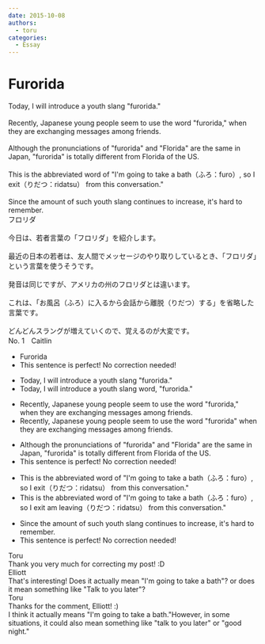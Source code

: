 ```yaml
---
date: 2015-10-08
authors:
  - toru
categories:
  - Essay
---
```


<h1 id="subject_show">Furorida</h1>
<div class="date" hidden>Oct 8, 2015 10:20</div>
<div id="post"><div id="body_show_ori">
Today, I will introduce a youth slang "furorida."<br/><br/>Recently, Japanese young people seem to use the word "furorida," when they are exchanging messages among friends.<br/><br/>Although the pronunciations of "furorida" and "Florida" are the same in Japan, "furorida" is totally different from Florida of the US.<br/><br/>This is the abbreviated word of "I'm going to take a bath（ふろ：furo）, so I exit（りだつ：ridatsu） from this conversation."<br/><br/>Since the amount of such youth slang continues to increase, it's hard to remember.
</div></div>

<!-- more -->

<div id="post_ja"><div id="body_show_mo">
フロリダ<br/><br/>今日は、若者言葉の「フロリダ」を紹介します。<br/><br/>最近の日本の若者は、友人間でメッセージのやり取りしているとき、「フロリダ」という言葉を使うそうです。<br/><br/>発音は同じですが、アメリカの州のフロリダとは違います。<br/><br/>これは、「お風呂（ふろ）に入るから会話から離脱（りだつ）する」を省略した言葉です。<br/><br/>どんどんスラングが増えていくので、覚えるのが大変です。
</div></div>
<div id="block"><div class="first_name"> No. 1　<span class="just_name">Caitlin</span></div><div id="block2">
<ul class="correction_field">
<li class="incorrect">Furorida</li>
<li class="corrected perfect">This sentence is perfect! No correction needed!</li>
</ul>
<ul class="correction_field">
<li class="incorrect">Today, I will introduce a youth slang "furorida."</li>
<li class="corrected correct">
Today, I will introduce a youth slang <span class="f_red">word,</span> "furorida."
</li>
</ul>
<ul class="correction_field">
<li class="incorrect">Recently, Japanese young people seem to use the word "furorida," when they are exchanging messages among friends.</li>
<li class="corrected correct">
Recently, Japanese young people seem to use the word "furorida" when they are exchanging messages among friends.
</li>
</ul>
<ul class="correction_field">
<li class="incorrect">Although the pronunciations of "furorida" and "Florida" are the same in Japan, "furorida" is totally different from Florida of the US.</li>
<li class="corrected perfect">This sentence is perfect! No correction needed!</li>
</ul>
<ul class="correction_field">
<li class="incorrect">This is the abbreviated word of "I'm going to take a bath（ふろ：furo）, so I exit（りだつ：ridatsu） from this conversation."</li>
<li class="corrected correct">
This is the abbreviated word of "I'm going to take a bath（ふろ：furo）, so I <span class="sline">exit </span>am leaving（りだつ：ridatsu） <span class="sline">from</span> this conversation."
</li>
</ul>
<ul class="correction_field">
<li class="incorrect">Since the amount of such youth slang continues to increase, it's hard to remember.</li>
<li class="corrected perfect">This sentence is perfect! No correction needed!</li>
</ul>
</div><div class="name"><span class="just_name">Toru</span><br>
Thank you very much for correcting my post! :D
</div>
<div class="name"><span class="just_name">Elliott</span><br>
That's interesting! Does it actually mean "I'm going to take a bath"? or does it mean something like "Talk to you later"?
</div>
<div class="name"><span class="just_name">Toru</span><br>
Thanks for the comment, Elliott! :)<br/>I think it actually means "I'm going to take a bath."However, in some situations, it could also mean something like "talk to you later" or "good night."
</div>
</div>
